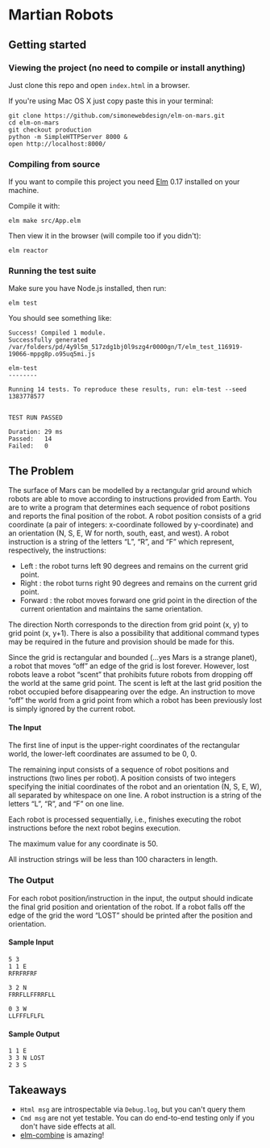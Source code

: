 # Martian Robots

## Getting started

### Viewing the project (no need to compile or install anything)

Just clone this repo and open `index.html` in a browser.

If you're using Mac OS X just copy paste this in your terminal:

```
git clone https://github.com/simonewebdesign/elm-on-mars.git
cd elm-on-mars
git checkout production
python -m SimpleHTTPServer 8000 &
open http://localhost:8000/
```

### Compiling from source

If you want to compile this project you need [Elm](http://elm-lang.org/) 0.17 installed on your machine.

Compile it with:

    elm make src/App.elm

Then view it in the browser (will compile too if you didn't):

    elm reactor

### Running the test suite

Make sure you have Node.js installed, then run:

    elm test

You should see something like:

    Success! Compiled 1 module.
    Successfully generated /var/folders/pd/4y9l5m_517zdg1bj0l9szg4r0000gn/T/elm_test_116919-19066-mppg8p.o95uq5mi.js

    elm-test
    --------

    Running 14 tests. To reproduce these results, run: elm-test --seed 1383778577


    TEST RUN PASSED

    Duration: 29 ms
    Passed:   14
    Failed:   0


## The Problem

The surface of Mars can be modelled by a rectangular grid around which robots are able to
move according to instructions provided from Earth. You are to write a program that
determines each sequence of robot positions and reports the final position of the robot.
A robot position consists of a grid coordinate (a pair of integers: x-coordinate followed by
y-coordinate) and an orientation (N, S, E, W for north, south, east, and west).
A robot instruction is a string of the letters “L”, “R”, and “F” which represent, respectively, the
instructions:

- Left : the robot turns left 90 degrees and remains on the current grid point.
- Right : the robot turns right 90 degrees and remains on the current grid point.
- Forward : the robot moves forward one grid point in the direction of the current
orientation and maintains the same orientation.

The direction North corresponds to the direction from grid point (x, y) to grid point (x, y+1).
There is also a possibility that additional command types may be required in the future and
provision should be made for this.

Since the grid is rectangular and bounded (…yes Mars is a strange planet), a robot that
moves “off” an edge of the grid is lost forever. However, lost robots leave a robot “scent” that
prohibits future robots from dropping off the world at the same grid point. The scent is left at
the last grid position the robot occupied before disappearing over the edge. An instruction to
move “off” the world from a grid point from which a robot has been previously lost is simply
ignored by the current robot.

#### The Input

The first line of input is the upper-right coordinates of the rectangular world, the lower-left
coordinates are assumed to be 0, 0.

The remaining input consists of a sequence of robot positions and instructions (two lines per
robot). A position consists of two integers specifying the initial coordinates of the robot and
an orientation (N, S, E, W), all separated by whitespace on one line. A robot instruction is a
string of the letters “L”, “R”, and “F” on one line.

Each robot is processed sequentially, i.e., finishes executing the robot instructions before the
next robot begins execution.

The maximum value for any coordinate is 50.

All instruction strings will be less than 100 characters in length.

### The Output

For each robot position/instruction in the input, the output should indicate the final grid
position and orientation of the robot. If a robot falls off the edge of the grid the word “LOST”
should be printed after the position and orientation.

#### Sample Input

```
5 3
1 1 E
RFRFRFRF

3 2 N
FRRFLLFFRRFLL

0 3 W
LLFFFLFLFL
```

#### Sample Output

```
1 1 E
3 3 N LOST
2 3 S
```

## Takeaways

- `Html msg` are introspectable via `Debug.log`, but you can't query them
- `Cmd msg` are not yet testable. You can do end-to-end testing only if you don't have side effects at all.
- [elm-combine](https://github.com/Bogdanp/elm-combine) is amazing!
